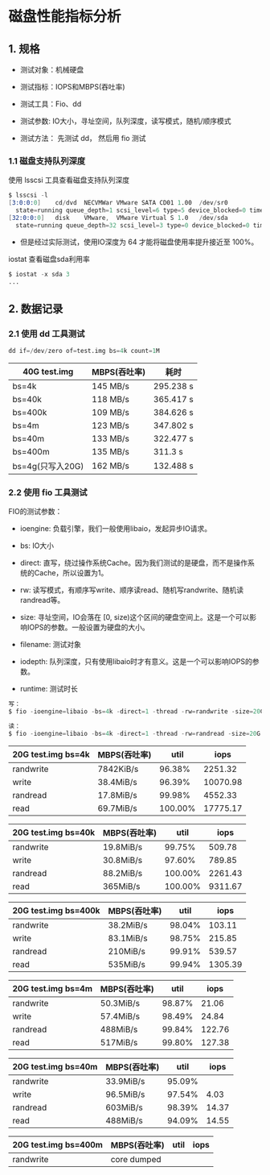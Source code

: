 # 磁盘性能指标分析

## 1. 规格

- 测试对象：机械硬盘

- 测试指标：IOPS和MBPS(吞吐率)

- 测试工具：Fio、dd

- 测试参数:  IO大小，寻址空间，队列深度，读写模式，随机/顺序模式

- 测试方法： 先测试 dd， 然后用 fio 测试

### 1.1 磁盘支持队列深度

使用 lsscsi 工具查看磁盘支持队列深度

```s
$ lsscsi -l
[3:0:0:0]    cd/dvd  NECVMWar VMware SATA CD01 1.00  /dev/sr0 
  state=running queue_depth=1 scsi_level=6 type=5 device_blocked=0 timeout=30
[32:0:0:0]   disk    VMware,  VMware Virtual S 1.0   /dev/sda 
  state=running queue_depth=32 scsi_level=3 type=0 device_blocked=0 timeout=180
```

- 但是经过实际测试，使用IO深度为 64 才能将磁盘使用率提升接近至 100%。

iostat 查看磁盘sda利用率

```s
$ iostat -x sda 3
...
```

## 2. 数据记录

### 2.1 使用 dd 工具测试

```s
dd if=/dev/zero of=test.img bs=4k count=1M
```

|40G test.img|MBPS(吞吐率)|耗时|
|--|--|--|
|bs=4k|145 MB/s|295.238 s|
|bs=40k|118 MB/s|365.417 s|
|bs=400k|109 MB/s|384.626 s|
|bs=4m|123 MB/s|347.802 s|
|bs=40m|133 MB/s|322.477 s|
|bs=400m|135 MB/s|311.3 s|
|bs=4g(只写入20G)|162 MB/s|132.488 s|

### 2.2 使用 fio 工具测试

FIO的测试参数：

- ioengine: 负载引擎，我们一般使用libaio，发起异步IO请求。

- bs: IO大小

- direct: 直写，绕过操作系统Cache。因为我们测试的是硬盘，而不是操作系统的Cache，所以设置为1。

- rw: 读写模式，有顺序写write、顺序读read、随机写randwrite、随机读randread等。

- size: 寻址空间，IO会落在 [0, size)这个区间的硬盘空间上。这是一个可以影响IOPS的参数。一般设置为硬盘的大小。

- filename: 测试对象

- iodepth: 队列深度，只有使用libaio时才有意义。这是一个可以影响IOPS的参数。

- runtime: 测试时长

```s
写：
$ fio -ioengine=libaio -bs=4k -direct=1 -thread -rw=randwrite -size=20G -filename=./test.img -name="EBS 4K randwrite test" -iodepth=64 -runtime=60 -numjobs=1

读：
$ fio -ioengine=libaio -bs=4k -direct=1 -thread -rw=randread -size=20G -filename=/dev/sda -name="EBS 4K randwrite test" -iodepth=64 -runtime=60 -numjobs=1
```

|20G test.img bs=4k|MBPS(吞吐率)|util|iops|
|--|--|--|--|
|randwrite|7842KiB/s|96.38%|2251.32|
|write|38.4MiB/s|96.39%|10070.98|
|randread|17.8MiB/s|99.98%|4552.33|
|read|69.7MiB/s|100.00%|17775.17|

|20G test.img bs=40k|MBPS(吞吐率)|util|iops|
|--|--|--|--|
|randwrite|19.8MiB/s|99.75%|509.78|
|write|30.8MiB/s|97.60%|789.85|
|randread|88.2MiB/s|100.00%|2261.43|
|read|365MiB/s|100.00%|9311.67|

|20G test.img bs=400k|MBPS(吞吐率)|util|iops|
|--|--|--|--|
|randwrite|38.2MiB/s|98.04%|103.11|
|write|83.1MiB/s|98.75%|215.85|
|randread|210MiB/s|99.91%|539.57|
|read|535MiB/s|99.94%|1305.39|

|20G test.img bs=4m|MBPS(吞吐率)|util|iops|
|--|--|--|--|
|randwrite|50.3MiB/s|98.87%|21.06|
|write|57.4MiB/s|98.49%|24.84|
|randread|488MiB/s|99.84%|122.76|
|read|517MiB/s|99.80%|127.38|

|20G test.img bs=40m|MBPS(吞吐率)|util|iops|
|--|--|--|--|
|randwrite|33.9MiB/s|95.09%||
|write|96.5MiB/s|97.54%|4.03|
|randread|603MiB/s|98.39%|14.37|
|read|488MiB/s|94.09%|14.55|

|20G test.img bs=400m|MBPS(吞吐率)|util|iops|
|--|--|--|--|
|randwrite|core dumped|||
